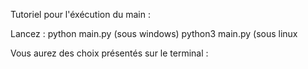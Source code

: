 Tutoriel pour l'éxécution du main : 

Lancez : python main.py (sous windows)
         python3 main.py (sous linux 


Vous aurez des choix présentés sur le terminal : 
